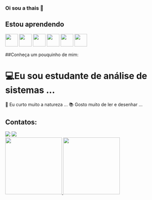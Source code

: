 ### Oi sou a thais 👋


## Estou aprendendo
<img src="https://cdn.jsdelivr.net/gh/devicons/devicon/icons/linux/linux-plain.svg" width="40" height="40"/>
<img src="https://cdn.jsdelivr.net/gh/devicons/devicon/icons/php/php-plain.svg" width="40" height="40"/>
<img src="https://cdn.jsdelivr.net/gh/devicons/devicon/icons/photoshop/photoshop-line.svg"  width="40" height="40"/>
<img src="https://cdn.jsdelivr.net/gh/devicons/devicon/icons/typescript/typescript-plain.svg" width="40" height="40" />
<img src="https://cdn.jsdelivr.net/gh/devicons/devicon/icons/html5/html5-original-wordmark.svg" width="40" height="40"  />
<img src="https://cdn.jsdelivr.net/gh/devicons/devicon/icons/illustrator/illustrator-line.svg"  width="40" height="40"/>
                                         

##Conheça um pouquinho de mim: 
<h1>💻Eu sou estudante de análise de sistemas ...</h1>
</h2>🍁 Eu curto muito a natureza ...</h2>
</h3>📚 Gosto muito de ler e desenhar ...</h3>



## Contatos:

<div>
 <a href = "https://mail.google.com/mail/u/0/#chat/welcome"><img src="https://img.shields.io/badge/Gmail-D14836?style=for-the-badge&logo=gmail&logoColor=white" target="_blank"></a>
<a href="https://www.linkedin.com/in/thais-cristine-a78b971a5/" target="_blank"><img src="https://img.shields.io/badge/-LinkedIn-%230077B5?style=for-the-badge&logo=linkedin&logoColor=white" target="_blank"></a>   
</div>

<div>
<a href="https://github.com/JinkUp">
<img height="180em" src="https://github-readme-stats.vercel.app/api/top-langs/?username=seu-usuário-aqui&layout=compact&langs_count=7&theme=dracula"/>
<img height="180em" src="https://github-readme-stats.vercel.app/api?username=seu-usuário-aqui&show_icons=true&theme=dracula&include_all_commits=true&count_private=true"/>
</div>


